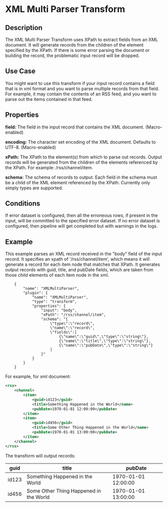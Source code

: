 # XML Multi Parser Transform

Description
-----------
The XML Multi Parser Transform uses XPath to extract fields from an XML document. It will generate records from
the children of the element specified by the XPath. If there is some error parsing the document or building the record,
the problematic input record will be dropped.


Use Case
--------
You might want to use this transform if your input record contains a field that is in xml format and you want to
parse multiple records from that field. For example, it may contain the contents of an RSS feed, and you want to parse
out the items contained in that feed.


Properties
----------

**field:** The field in the input record that contains the XML document. (Macro-enabled)

**encoding:** The character set encoding of the XML document. Defaults to UTF-8. (Macro-enabled)

**xPath:** The XPath to the element(s) from which to parse out records. Output records will be generated from the
children of the elements referenced by the XPath. For example: /rss/channel/item.

**schema:** The schema of records to output. Each field in the schema must be a child of the XML element referenced by
the XPath. Currently only simply types are supported.

Conditions
----------
If error dataset is configured, then all the erroneous rows, if present in the input, will be committed to the
specified error dataset.
If no error dataset is configured, then pipeline will get completed but with warnings in the logs.

Example
-------

This example parses an XML record received in the "body" field of the input record. It specifies an
xpath of '/rss/channel/item', which means it will generate a record for each item node that matches that XPath.
It generates output records with guid, title, and pubDate fields, which are taken from those child
elements of each item node in the xml.

        {
            "name": "XMLMultiParser",
            "plugin": {
                "name": "XMLMultiParser",
                "type": "transform",
                "properties": {
                    "input": "body",
                    "xPath": "/rss/channel/item",
                    "schema": "{
                        \"type\":\"record\",
                        \"name\":\"record\",
                        \"fields\":[
                            {\"name\":\"guid\",\"type\":\"string\"},
                            {\"name\":\"title\",\"type\":\"string\"},
                            {\"name\":\"pubDate\",\"type\":\"string\"}
                        ]
                    }"
                }
            }
        }

For example, for xml document:

```xml
<rss>
    <channel>
        <item>
            <guid>id123</guid>
            <title>Something Happened in the World</name>
            <pubDate>1970-01-01 12:00:00</pubDate>
        </item>
        <item>
            <guid>id456</guid>
            <title>Some Other Thing Happened in the World</name>
            <pubDate>1970-01-01 13:00:00</pubDate>
        </item>
    </channel>
</rss>
```

The transform will output records:

| guid  | title                                  | pubDate             |
| ----- | -------------------------------------- | ------------------- |
| id123 | Something Happened in the World        | 1970-01-01 12:00:00 |
| id456 | Some Other Thing Happened in the World | 1970-01-01 13:00:00 |
